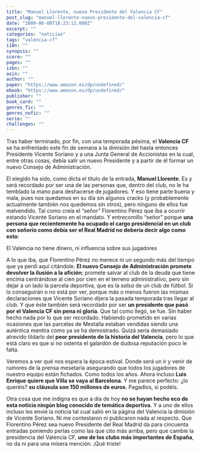 ```yaml
---
title: "Manuel Llorente, nuevo Presidente del Valencia CF"
post_slug: "manuel-llorente-nuevo-presidente-del-valencia-cf"
date: "2009-06-08T18:23:12.000Z"
excerpt: ""
categories: "noticias"
tags: "valencia-cf"
i18n: ""
synopsis: ""
score: ""
pages: ""
isbn: ""
asin: ""
author: ""
paper: "https://www.amazon.es/dp/undefined/"
ebook: "https://www.amazon.es/dp/undefined/"
publisher: ""
book_card: ""
genres_fic: ""
genres_nofic: ""
serie: ""
challenges: ""
---
```


Tras haber terminado, por fin, con una temporada pésima, el **Valencia CF** se ha enfrentado este fin de semana a la dimisión del hasta entonces Presidente Vicente Soriano y a una Junta General de Accionistas en la cual, entre otras cosas, debía salir un nuevo Presidente y a partir de él formar un nuevo Consejo de Administración.

El elegido ha sido, como dicta el título de la entrada, **Manuel Llorente**. Es y será recordado por ser una de las personas que, dentro del club, no le ha temblado la mano para deshacerse de jugadores. Y eso tiene parte buena y mala, pues nos quedamos en su día sin algunos cracks (y probablemente actualmente también nos quedemos sin otros), pero ninguno de ellos fue malvendido. Tal como creía el “señor” Florentino Pérez que iba a ocurrir estando Vicente Soriano en el mandato. Y entrecomillo “señor” porque **una persona que recientemente ha ocupado el cargo presidencial en un club con señorío como debía ser el Real Madrid no debería decir algo como esto**:

El Valencia no tiene dinero, ni influencia sobre sus jugadores

A lo que iba, que Florentino Pérez no merece ni un segundo más del tiempo que ya perdí aquí citándole. **El nuevo Consejo de Administración promete devolver la ilusión a la afición**; promete salvar al club de la deuda que tiene encima centrándose al cien por cien en el terreno administrativo, pero sin dejar a un lado la parcela deportiva, que es la _salsa_ de un club de fútbol. Si lo conseguirán o no está por ver, porque más o menos fueron las mismas declaraciones que Vicente Soriano dijera la pasada temporada tras llegar al club. Y que éste también será recordado por ser **un presidente que pasó por el Valencia CF sin pena ni gloria**. Que tal como llegó, se fue. Sin haber hecho nada por lo que ser recordado. Habiendo prometido en varias ocasiones que las parcelas de Mestalla estaban vendidas siendo una auténtica mentira como ya se ha demostrado. Quizá sería demasiado atrevido tildarlo del **peor presidente de la historia del Valencia**, pero lo que está claro es que si no ostenta el galardón de dudosa reputación poco le falta.

Veremos a ver qué nos espera la época estival. Donde será un ir y venir de rumores de la prensa mesetaria asegurando que todos los jugadores de nuestro equipo están fichados. Como todos los años. Ahora incluso **Luis Enrique quiere que Villa se vaya al Barcelona**. Y me parece perfecto: ¿lo queréis? **su cláusula son 150 millones de euros**. Pagadlos, si podéis.

Otra cosa que me indigna es que a día de hoy **no se hayan hecho eco de esta noticia ningún blog conocido de temática deportiva**. Y a uno de ellos incluso les envié la noticia tal cual salió en la página del Valencia la dimisión de Vicente Soriano. Ni me contestaron ni publicaron nada al respecto. Que Florentino Pérez sea nuevo Presidente del Real Madrid da para cincuenta entradas poniendo perlas como las que cito más arriba, pero que cambie la presidencia del Valencia CF, **uno de los clubs más importantes de España**, no da ni para una mísera mención. ¡Qué triste!
